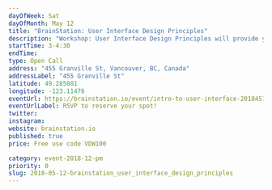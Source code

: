 ```yaml
---
dayOfWeek: Sat
dayOfMonth: May 12
title: "BrainStation: User Interface Design Principles"
description: "Workshop: User Interface Design Principles will provide you with the basic understanding of the UI Design process, as well as an overview of the essential skills of a UI Designer and the tools they use when designing digital interfaces. We’ll also discuss how UI Designers work independently and alongside technical teammates, and review examples of great UI and the design trends UI Designers are incorporating today. Please bring a computer.<br> "
startTime: 3-4:30
endTime: 
type: Open Call
address: "455 Granville St, Vancouver, BC, Canada"
addressLabel: "455 Granville St"
latitude: 49.285081
longitude: -123.11476
eventUrl: https://brainstation.io/event/intro-to-user-interface-20184517400
eventUrlLabel: RSVP to reserve your spot!
twitter: 
instagram: 
website: brainstation.io
published: true
price: Free use code VDW100

category: event-2018-12-pm
priority: 0
slug: 2018-05-12-brainstation_user_interface_design_principles
---
```


